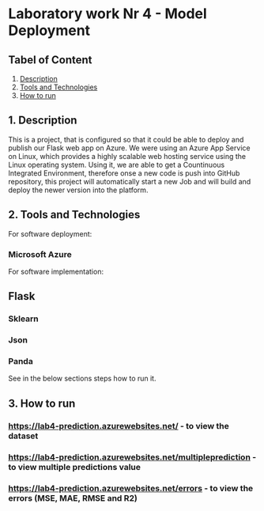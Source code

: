 # Laboratory work Nr 4 - Model Deployment
## Tabel of Content
1. [ Description ](#desc)
2. [ Tools and Technologies](#start)
3. [ How to run](#running)

<a name="desc"></a>
## 1. Description

This is a project, that is configured so that it could be able to deploy and publish our Flask web app on Azure. We were using an Azure App Service on Linux, which provides a highly scalable web hosting service using the Linux operating system. Using it, we are able to get a Countinuous Integrated Environment, therefore onse a new code is push into GitHub repository, this project will automatically start a new Job and will build and deploy the newer version into the platform.


<a name="start"></a>
## 2.  Tools and Technologies

For software deployment:
### Microsoft Azure
For software implementation:

## Flask
### Sklearn
### Json
### Panda

See in the below sections steps how to run it.

<a name="running"></a>
## 3. How to run
### https://lab4-prediction.azurewebsites.net/  - to view the dataset
### https://lab4-prediction.azurewebsites.net/multipleprediction - to view multiple predictions value
### https://lab4-prediction.azurewebsites.net/errors - to view the errors (MSE, MAE, RMSE and R2)
